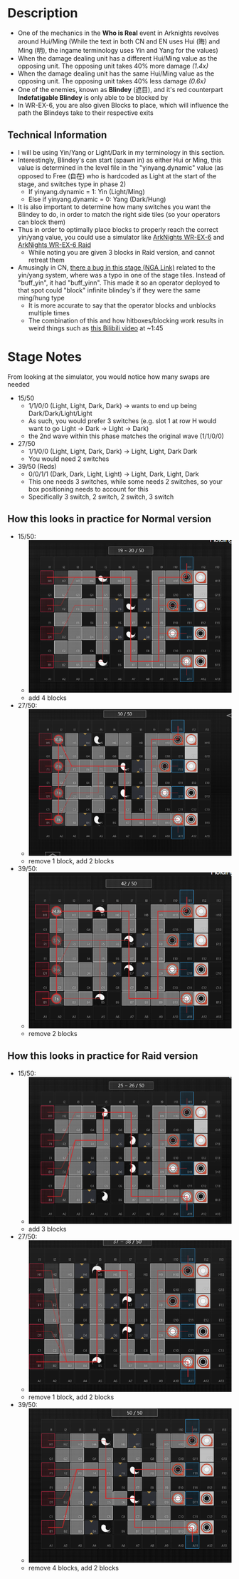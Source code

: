 # Description
- One of the mechanics in the **Who is Real** event in Arknights revolves around Hui/Ming (While the text in both CN and EN uses Hui (晦) and Ming (明), the ingame terminology uses Yin and Yang for the values)
- When the damage dealing unit has a different Hui/Ming value as the opposing unit.  The opposing unit takes 40% more damage *(1.4x)*
- When the damage dealing unit has the same Hui/Ming value as the opposing unit.  The opposing unit takes 40% less damage *(0.6x)*
- One of the enemies, known as **Blindey** (遮目), and it's red counterpart **Indefatigable Blindey** is only able to be blocked by 
- In WR-EX-6, you are also given Blocks to place, which will influence the path the Blindeys take to their respective exits
## Technical Information
- I will be using Yin/Yang or Light/Dark in my terminology in this section.
- Interestingly, Blindey's can start (spawn in) as either Hui or Ming, this value is determined in the level file in the "yinyang.dynamic" value (as opposed to Free (自在) who is hardcoded as Light at the start of the stage, and switches type in phase 2)
  - If yinyang.dynamic = 1: Yin (Light/Ming)
  - Else if yinyang.dynamic = 0: Yang (Dark/Hung)
- It is also important to determine how many switches you want the Blindey to do, in order to match the right side tiles (so your operators can block them)
- Thus in order to optimally place blocks to properly reach the correct yin/yang value, you could use a simulator like [ArkNights WR-EX-6](https://map.ark-nights.com/map/act16d5_ex06) and [ArkNights WR-EX-6 Raid](https://map.ark-nights.com/map/act16d5_ex06#f#) 
  - While noting you are given 3 blocks in Raid version, and cannot retreat them
- Amusingly in CN, [there a bug in this stage (NGA Link)](https://nga.178.com/read.php?tid=25535933&rand=104) related to the yin/yang system, where was a typo in one of the stage tiles. Instead of "buff_yin", it had "buff_yinn". This made it so an operator deployed to that spot could "block" infinite blindey's if they were the same ming/hung type
  - It is more accurate to say that the operator blocks and unblocks multiple times 
  - The combination of this and how hitboxes/blocking work results in weird things such as [this Bilibili video](https://www.bilibili.com/video/BV1uh411y7Fd) at ~1:45
# Stage Notes
From looking at the simulator, you would notice how many swaps are needed
- 15/50
  - 1/1/0/0 (Light, Light, Dark, Dark) -> wants to end up being Dark/Dark/Light/Light
  - As such, you would prefer 3 switches (e.g. slot 1 at row H would want to go Light -> Dark -> Light -> Dark)
  - the 2nd wave within this phase matches the original wave (1/1/0/0)
- 27/50 
  - 1/1/0/0 (Light, Light, Dark, Dark) -> Light, Light, Dark Dark
  - You would need 2 switches
- 39/50 (Reds)
  - 0/0/1/1 (Dark, Dark, Light, Light) -> Light, Dark, Light, Dark
  - This one needs 3 switches, while some needs 2 switches, so your box positioning needs to account for this
  - Specifically 3 switch, 2 switch, 2 switch, 3 switch
## How this looks in practice for Normal version
- 15/50:
  - ![15/50 Image](wr-ex-6_assets/ak-wrex6-phase1.png)
  - add 4 blocks
- 27/50:
  - ![27/50 Image](wr-ex-6_assets/ak-wrex6-phase2.png)
  - remove 1 block, add 2 blocks
- 39/50:
  - ![39/50 Image](wr-ex-6_assets/ak-wrex6-phase3.png)
  - remove 2 blocks

## How this looks in practice for Raid version
- 15/50:
  - ![15/50 Image](wr-ex-6_assets/ak-wrex6r-phase1.png)
  - add 3 blocks
- 27/50:
  - ![27/50 Image](wr-ex-6_assets/ak-wrex6r-phase2.png)
  - remove 1 block, add 2 blocks
- 39/50:
  - ![39/50 Image](wr-ex-6_assets/ak-wrex6r-phase3.png)
  - remove 4 blocks, add 2 blocks

